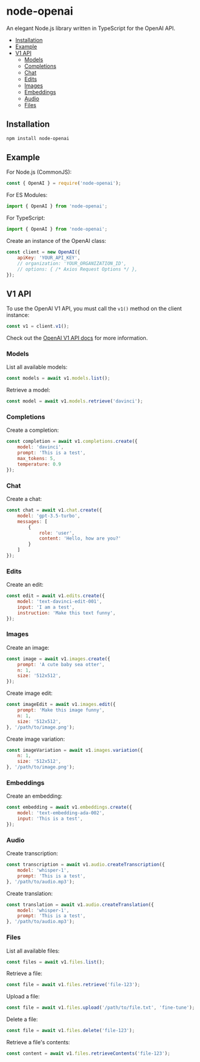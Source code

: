 # node-openai

An elegant Node.js library written in TypeScript for the OpenAI API.

- [Installation](#installation)
- [Example](#example)
- [V1 API](#v1-api)
  - [Models](#models)
  - [Completions](#completions)
  - [Chat](#chat)
  - [Edits](#edits)
  - [Images](#images)
  - [Embeddings](#embeddings)
  - [Audio](#audio)
  - [Files](#files)

## Installation

```bash
npm install node-openai
```

## Example

For Node.js (CommonJS):

```javascript
const { OpenAI } = require('node-openai');
```

For ES Modules:

```javascript
import { OpenAI } from 'node-openai';
```

For TypeScript:

```typescript
import { OpenAI } from 'node-openai';
```

Create an instance of the OpenAI class:

```javascript
const client = new OpenAI({
    apiKey: 'YOUR_API_KEY',
    // organization: 'YOUR_ORGANIZATION_ID',
    // options: { /* Axios Request Options */ },
});
```

## V1 API

To use the OpenAI V1 API, you must call the `v1()` method on the client instance:

```javascript
const v1 = client.v1();
```

Check out the [OpenAI V1 API docs](https://platform.openai.com/docs/api-reference/introduction) for more information.

### Models

List all available models:

```javascript
const models = await v1.models.list();
```

Retrieve a model:

```javascript
const model = await v1.models.retrieve('davinci');
```

### Completions

Create a completion:

```javascript
const completion = await v1.completions.create({
    model: 'davinci',
    prompt: 'This is a test',
    max_tokens: 5,
    temperature: 0.9
});
```

### Chat

Create a chat:

```javascript
const chat = await v1.chat.create({
    model: 'gpt-3.5-turbo',
    messages: [
        {
            role: 'user',
            content: 'Hello, how are you?'
        }
    ]
});
```

### Edits

Create an edit:

```javascript
const edit = await v1.edits.create({
    model: 'text-davinci-edit-001',
    input: 'I am a test',
    instruction: 'Make this text funny',
});
```

### Images

Create an image:

```javascript
const image = await v1.images.create({
    prompt: 'A cute baby sea otter',
    n: 1,
    size: '512x512',
});
```

Create image edit:

```javascript
const imageEdit = await v1.images.edit({
    prompt: 'Make this image funny',
    n: 1,
    size: '512x512',
}, '/path/to/image.png');
```

Create image variation:

```javascript
const imageVariation = await v1.images.variation({
    n: 1,
    size: '512x512',
}, '/path/to/image.png');
```

### Embeddings

Create an embedding:

```javascript
const embedding = await v1.embeddings.create({
    model: 'text-embedding-ada-002',
    input: 'This is a test',
});
```

### Audio

Create transcription:

```javascript
const transcription = await v1.audio.createTranscription({
    model: 'whisper-1',
    prompt: 'This is a test',
}, '/path/to/audio.mp3');
```

Create translation:

```javascript
const translation = await v1.audio.createTranslation({
    model: 'whisper-1',
    prompt: 'This is a test',
}, '/path/to/audio.mp3');
```

### Files

List all available files:

```javascript
const files = await v1.files.list();
```

Retrieve a file:

```javascript
const file = await v1.files.retrieve('file-123');
```

Upload a file:

```javascript
const file = await v1.files.upload('/path/to/file.txt', 'fine-tune');
```

Delete a file:

```javascript
const file = await v1.files.delete('file-123');
```

Retrieve a file's contents:

```javascript
const content = await v1.files.retrieveContents('file-123');
```